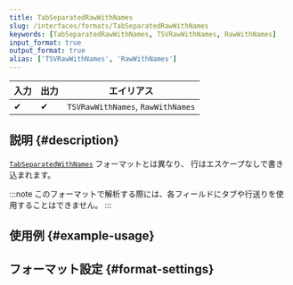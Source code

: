 ```yaml
---
title: TabSeparatedRawWithNames
slug: /interfaces/formats/TabSeparatedRawWithNames
keywords: [TabSeparatedRawWithNames, TSVRawWithNames, RawWithNames]
input_format: true
output_format: true
alias: ['TSVRawWithNames', 'RawWithNames']
---
```


| 入力  | 出力   | エイリアス                          |
|-------|--------|------------------------------------|
| ✔     | ✔      | `TSVRawWithNames`, `RawWithNames` |

## 説明 {#description}

[`TabSeparatedWithNames`](./TabSeparatedWithNames.md) フォーマットとは異なり、 
行はエスケープなしで書き込まれます。

:::note
このフォーマットで解析する際には、各フィールドにタブや行送りを使用することはできません。
:::

## 使用例 {#example-usage}

## フォーマット設定 {#format-settings}
